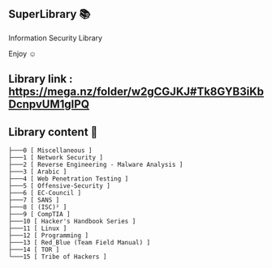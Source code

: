 ## SuperLibrary 📚
Information Security Library 

Enjoy ☺

## Library link : https://mega.nz/folder/w2gCGJKJ#Tk8GYB3iKbDcnpvUM1gIPQ

## Library content 🧾
```
├───0 [ Miscellaneous ]
├───1 [ Network Security ]
├───2 [ Reverse Engineering - Malware Analysis ]
├───3 [ Arabic ]
├───4 [ Web Penetration Testing ]
├───5 [ Offensive-Security ]
├───6 [ EC-Council ]
├───7 [ SANS ]
├───8 [ (ISC)² ]
├───9 [ CompTIA ]
├───10 [ Hacker's Handbook Series ]
├───11 [ Linux ]
├───12 [ Programming ]
├───13 [ Red_Blue (Team Field Manual) ]
├───14 [ TOR ]
└───15 [ Tribe of Hackers ]
```
